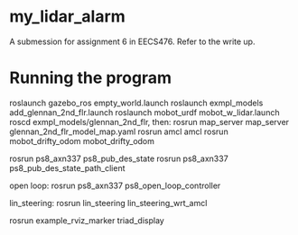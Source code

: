 # my_lidar_alarm

A submession for assignment 6 in EECS476. Refer to the write up.

# Running the program

roslaunch gazebo_ros empty_world.launch
roslaunch exmpl_models add_glennan_2nd_flr.launch
roslaunch mobot_urdf mobot_w_lidar.launch
roscd exmpl_models/glennan_2nd_flr, then:
rosrun map_server map_server glennan_2nd_flr_model_map.yaml
rosrun amcl amcl
rosrun mobot_drifty_odom mobot_drifty_odom

rosrun ps8_axn337 ps8_pub_des_state
rosrun ps8_axn337 ps8_pub_des_state_path_client


open loop:
rosrun ps8_axn337 ps8_open_loop_controller

lin_steering:
rosrun lin_steering lin_steering_wrt_amcl


rosrun example_rviz_marker triad_display


